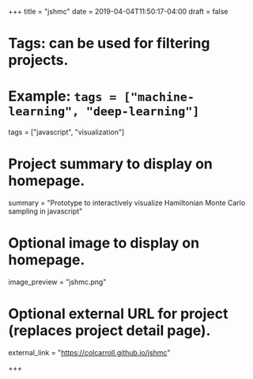 +++
title = "jshmc"
date = 2019-04-04T11:50:17-04:00
draft = false

# Tags: can be used for filtering projects.
# Example: `tags = ["machine-learning", "deep-learning"]`
tags = ["javascript", "visualization"]

# Project summary to display on homepage.
summary = "Prototype to interactively visualize Hamiltonian Monte Carlo sampling in javascript"

# Optional image to display on homepage.
image_preview = "jshmc.png"

# Optional external URL for project (replaces project detail page).
external_link = "https://colcarroll.github.io/jshmc"

+++
